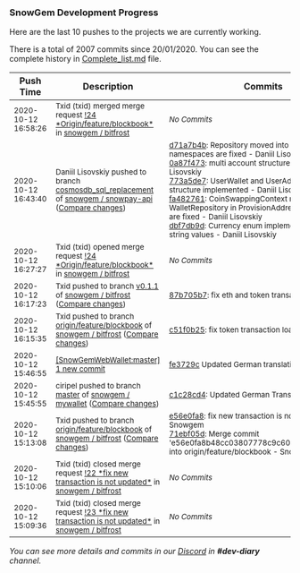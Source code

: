 
### SnowGem Development Progress

Here are the last 10 pushes to the projects we are currently working.

There is a total of 2007 commits since 20/01/2020. You can see the complete history in
 [Complete_list.md](Complete_list.md) file.

| Push Time | Description | Commits |
| --- | --- | --- |
| <sub>2020-10-12 16:58:26</sub> | <sub>Txid (txid) merged merge request [\!24 \*Origin/feature/blockbook\*](https://gitlab.com/snowgem/bitfrost/-/merge_requests/24) in [snowgem / bitfrost](https://gitlab.com/snowgem/bitfrost)</sub> | <sub>_No Commits_</sub> |
| <sub>2020-10-12 16:43:40</sub> | <sub>Daniil Lisovskiy pushed to branch [cosmosdb\_sql\_replacement](https://gitlab.com/snowgem/snowpay-api/commits/cosmosdb_sql_replacement) of [snowgem / snowpay\-api](https://gitlab.com/snowgem/snowpay-api) ([Compare changes](https://gitlab.com/snowgem/snowpay-api/compare/69dce30c874953242fa83479c87837571794c953...dbf7db9da50e0e21df2f027f7999001bdd591486))</sub> | <sub>[d71a7b4b](https://gitlab.com/snowgem/snowpay-api/-/commit/d71a7b4bee8e65d8b37cd76760ee97e81edb3607): Repository moved into Repository folder, namespaces are fixed - Daniil Lisovskiy<br>[0a87f473](https://gitlab.com/snowgem/snowpay-api/-/commit/0a87f473c4b9559de100d4d17a52308583c78335): multi account structure tested - Daniil Lisovskiy<br>[773a5de7](https://gitlab.com/snowgem/snowpay-api/-/commit/773a5de79f6ac8fa3c5995669356309e688fab37): UserWallet and UserAddress new structure implemented - Daniil Lisovskiy<br>[fa482761](https://gitlab.com/snowgem/snowpay-api/-/commit/fa48276157d650bdac4680d6930e10eb78ef35a1): CoinSwappingContext replaced by WalletRepository in ProvisionAddressValidator, tests are fixed - Daniil Lisovskiy<br>[dbf7db9d](https://gitlab.com/snowgem/snowpay-api/-/commit/dbf7db9da50e0e21df2f027f7999001bdd591486): Currency enum implemented instead of string values - Daniil Lisovskiy</sub> |
| <sub>2020-10-12 16:27:27</sub> | <sub>Txid (txid) opened merge request [\!24 \*Origin/feature/blockbook\*](https://gitlab.com/snowgem/bitfrost/-/merge_requests/24) in [snowgem / bitfrost](https://gitlab.com/snowgem/bitfrost)</sub> | <sub>_No Commits_</sub> |
| <sub>2020-10-12 16:17:23</sub> | <sub>Txid pushed to branch [v0\.1\.1](https://gitlab.com/snowgem/bitfrost/commits/v0.1.1) of [snowgem / bitfrost](https://gitlab.com/snowgem/bitfrost) ([Compare changes](https://gitlab.com/snowgem/bitfrost/compare/d34e61ecd4bf785f44d76b4f57b3eff1af2d2339...87b705b71706bc3c04d92e951f4b3a4dd84ee101))</sub> | <sub>[87b705b7](https://gitlab.com/snowgem/bitfrost/-/commit/87b705b71706bc3c04d92e951f4b3a4dd84ee101): fix eth and token transaction - Snowgem</sub> |
| <sub>2020-10-12 16:15:35</sub> | <sub>Txid pushed to branch [origin/feature/blockbook](https://gitlab.com/snowgem/bitfrost/commits/origin/feature/blockbook) of [snowgem / bitfrost](https://gitlab.com/snowgem/bitfrost) ([Compare changes](https://gitlab.com/snowgem/bitfrost/compare/71ebf05d7ea5834627963a731423ddd108e25aae...c51f0b25bd9635c176edb6d175c837ba354889df))</sub> | <sub>[c51f0b25](https://gitlab.com/snowgem/bitfrost/-/commit/c51f0b25bd9635c176edb6d175c837ba354889df): fix token transaction loading - Snowgem</sub> |
| <sub>2020-10-12 15:46:55</sub> | <sub>[[SnowGemWebWallet:master] 1 new commit](https://github.com/Snowgem/SnowGemWebWallet/commit/fe3729cb64dbd308ffb90b9d3623ff1d3413211a)</sub> | <sub>[fe3729c](https://github.com/Snowgem/SnowGemWebWallet/commit/fe3729cb64dbd308ffb90b9d3623ff1d3413211a) Updated German translation - ciripel</sub> |
| <sub>2020-10-12 15:45:55</sub> | <sub>ciripel pushed to branch [master](https://gitlab.com/snowgem/mywallet/commits/master) of [snowgem / mywallet](https://gitlab.com/snowgem/mywallet) ([Compare changes](https://gitlab.com/snowgem/mywallet/compare/a7102fe920e27ed71d3305213552af63a3811497...c1c28cd44768fe6697dda58ea59fd48497731ea4))</sub> | <sub>[c1c28cd4](https://gitlab.com/snowgem/mywallet/-/commit/c1c28cd44768fe6697dda58ea59fd48497731ea4): Updated German Translation - ciripel</sub> |
| <sub>2020-10-12 15:13:08</sub> | <sub>Txid pushed to branch [origin/feature/blockbook](https://gitlab.com/snowgem/bitfrost/commits/origin/feature/blockbook) of [snowgem / bitfrost](https://gitlab.com/snowgem/bitfrost) ([Compare changes](https://gitlab.com/snowgem/bitfrost/compare/3a6946e992529f497a7d57daaca1fc1bd4c93aec...71ebf05d7ea5834627963a731423ddd108e25aae))</sub> | <sub>[e56e0fa8](https://gitlab.com/snowgem/bitfrost/-/commit/e56e0fa8b48cc03807778c9c60515a9323f17140): fix new transaction is not updated - Snowgem<br>[71ebf05d](https://gitlab.com/snowgem/bitfrost/-/commit/71ebf05d7ea5834627963a731423ddd108e25aae): Merge commit 'e56e0fa8b48cc03807778c9c60515a9323f17140' into origin/feature/blockbook - Snowgem</sub> |
| <sub>2020-10-12 15:10:06</sub> | <sub>Txid (txid) closed merge request [\!22 \*fix new transaction is not updated\*](https://gitlab.com/snowgem/bitfrost/-/merge_requests/22) in [snowgem / bitfrost](https://gitlab.com/snowgem/bitfrost)</sub> | <sub>_No Commits_</sub> |
| <sub>2020-10-12 15:09:36</sub> | <sub>Txid (txid) closed merge request [\!23 \*fix new transaction is not updated\*](https://gitlab.com/snowgem/bitfrost/-/merge_requests/23) in [snowgem / bitfrost](https://gitlab.com/snowgem/bitfrost)</sub> | <sub>_No Commits_</sub> |

_You can see more details and commits in our [Discord](https://discord.gg/zumGnbg) in **#dev-diary** channel._
